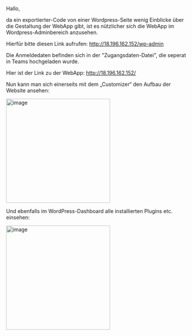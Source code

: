 Hallo, 

da ein exportierter-Code von einer Wordpress-Seite wenig Einblicke über die Gestaltung der WebApp gibt, ist es nützlicher sich die WebApp im Wordpress-Adminbereich anzusehen. 

Hierfür bitte diesen Link aufrufen: 
http://18.196.162.152/wp-admin

Die Anmeldedaten befinden sich in der "Zugangsdaten-Datei", die seperat in Teams hochgeladen wurde.

Hier ist der Link zu der WebApp: 
http://18.196.162.152/

Nun kann man sich einerseits mit dem „Customizer“ den Aufbau der Website ansehen:

<img width="283" alt="image" src="https://github.com/user-attachments/assets/7c650224-3668-4e63-acf6-63fb38f096a3" />

Und ebenfalls im WordPress-Dashboard alle installierten Plugins etc. einsehen: 

<img width="283" alt="image" src="https://github.com/user-attachments/assets/1b56ea61-e2e6-4352-8367-cd14a4f5d8c5" />

